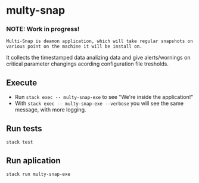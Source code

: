 # multy-snap

### NOTE: Work in progress!
    
    Multi-Snap is deamon application, which will take regular snapshots on various point on the machine it will be install on.
  It collects the timestamped data analizing data and give alerts/wornings on critical parameter changings 
  acording configuration file tresholds.   

## Execute  

* Run `stack exec -- multy-snap-exe` to see "We're inside the application!"
* With `stack exec -- multy-snap-exe --verbose` you will see the same message, with more logging.

## Run tests

`stack test`

## Run aplication 
`stack run multy-snap-exe`
